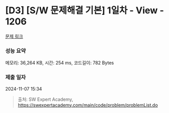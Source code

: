 # [D3] [S/W 문제해결 기본] 1일차 - View - 1206 

[문제 링크](https://swexpertacademy.com/main/code/problem/problemDetail.do?contestProbId=AV134DPqAA8CFAYh) 

### 성능 요약

메모리: 36,264 KB, 시간: 254 ms, 코드길이: 782 Bytes

### 제출 일자

2024-11-07 15:34



> 출처: SW Expert Academy, https://swexpertacademy.com/main/code/problem/problemList.do